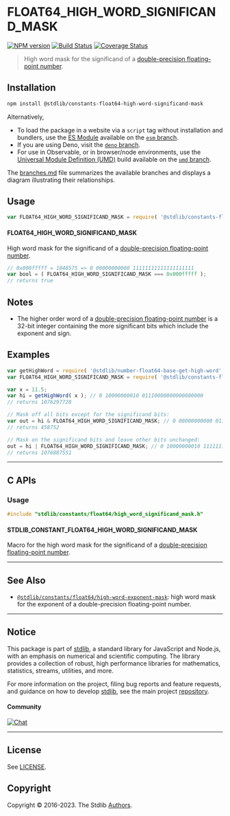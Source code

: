 <!--

@license Apache-2.0

Copyright (c) 2018 The Stdlib Authors.

Licensed under the Apache License, Version 2.0 (the "License");
you may not use this file except in compliance with the License.
You may obtain a copy of the License at

   http://www.apache.org/licenses/LICENSE-2.0

Unless required by applicable law or agreed to in writing, software
distributed under the License is distributed on an "AS IS" BASIS,
WITHOUT WARRANTIES OR CONDITIONS OF ANY KIND, either express or implied.
See the License for the specific language governing permissions and
limitations under the License.

-->

# FLOAT64_HIGH_WORD_SIGNIFICAND_MASK

[![NPM version][npm-image]][npm-url] [![Build Status][test-image]][test-url] [![Coverage Status][coverage-image]][coverage-url] <!-- [![dependencies][dependencies-image]][dependencies-url] -->

> High word mask for the significand of a [double-precision floating-point number][ieee754].

<section class="installation">

## Installation

```bash
npm install @stdlib/constants-float64-high-word-significand-mask
```

Alternatively,

-   To load the package in a website via a `script` tag without installation and bundlers, use the [ES Module][es-module] available on the [`esm` branch][esm-url].
-   If you are using Deno, visit the [`deno` branch][deno-url].
-   For use in Observable, or in browser/node environments, use the [Universal Module Definition (UMD)][umd] build available on the [`umd` branch][umd-url].

The [branches.md][branches-url] file summarizes the available branches and displays a diagram illustrating their relationships.

</section>

<section class="usage">

## Usage

<!-- eslint-disable id-length -->

```javascript
var FLOAT64_HIGH_WORD_SIGNIFICAND_MASK = require( '@stdlib/constants-float64-high-word-significand-mask' );
```

#### FLOAT64_HIGH_WORD_SIGNIFICAND_MASK

High word mask for the significand of a [double-precision floating-point number][ieee754].

<!-- eslint-disable id-length -->

```javascript
// 0x000fffff = 1048575 => 0 00000000000 11111111111111111111
var bool = ( FLOAT64_HIGH_WORD_SIGNIFICAND_MASK === 0x000fffff );
// returns true
```

</section>

<!-- /.usage -->

<section class="notes">

## Notes

-   The higher order word of a [double-precision floating-point number][ieee754] is a 32-bit integer containing the more significant bits which include the exponent and sign.

</section>

<!-- /.notes -->

<section class="examples">

## Examples

<!-- eslint-disable id-length -->

<!-- eslint no-undef: "error" -->

```javascript
var getHighWord = require( '@stdlib/number-float64-base-get-high-word' );
var FLOAT64_HIGH_WORD_SIGNIFICAND_MASK = require( '@stdlib/constants-float64-high-word-significand-mask' );

var x = 11.5;
var hi = getHighWord( x ); // 0 10000000010 01110000000000000000
// returns 1076297728

// Mask off all bits except for the significand bits:
var out = hi & FLOAT64_HIGH_WORD_SIGNIFICAND_MASK; // 0 00000000000 01110000000000000000
// returns 458752

// Mask on the significand bits and leave other bits unchanged:
out = hi | FLOAT64_HIGH_WORD_SIGNIFICAND_MASK; // 0 10000000010 11111111111111111111
// returns 1076887551
```

</section>

<!-- /.examples -->

<!-- C interface documentation. -->

* * *

<section class="c">

## C APIs

<!-- Section to include introductory text. Make sure to keep an empty line after the intro `section` element and another before the `/section` close. -->

<section class="intro">

</section>

<!-- /.intro -->

<!-- C usage documentation. -->

<section class="usage">

### Usage

```c
#include "stdlib/constants/float64/high_word_significand_mask.h"
```

#### STDLIB_CONSTANT_FLOAT64_HIGH_WORD_SIGNIFICAND_MASK

Macro for the high word mask for the significand of a [double-precision floating-point number][ieee754].

</section>

<!-- /.usage -->

<!-- C API usage notes. Make sure to keep an empty line after the `section` element and another before the `/section` close. -->

<section class="notes">

</section>

<!-- /.notes -->

<!-- C API usage examples. -->

<section class="examples">

</section>

<!-- /.examples -->

</section>

<!-- /.c -->

<!-- Section for related `stdlib` packages. Do not manually edit this section, as it is automatically populated. -->

<section class="related">

* * *

## See Also

-   <span class="package-name">[`@stdlib/constants/float64/high-word-exponent-mask`][@stdlib/constants/float64/high-word-exponent-mask]</span><span class="delimiter">: </span><span class="description">high word mask for the exponent of a double-precision floating-point number.</span>

</section>

<!-- /.related -->

<!-- Section for all links. Make sure to keep an empty line after the `section` element and another before the `/section` close. -->


<section class="main-repo" >

* * *

## Notice

This package is part of [stdlib][stdlib], a standard library for JavaScript and Node.js, with an emphasis on numerical and scientific computing. The library provides a collection of robust, high performance libraries for mathematics, statistics, streams, utilities, and more.

For more information on the project, filing bug reports and feature requests, and guidance on how to develop [stdlib][stdlib], see the main project [repository][stdlib].

#### Community

[![Chat][chat-image]][chat-url]

---

## License

See [LICENSE][stdlib-license].


## Copyright

Copyright &copy; 2016-2023. The Stdlib [Authors][stdlib-authors].

</section>

<!-- /.stdlib -->

<!-- Section for all links. Make sure to keep an empty line after the `section` element and another before the `/section` close. -->

<section class="links">

[npm-image]: http://img.shields.io/npm/v/@stdlib/constants-float64-high-word-significand-mask.svg
[npm-url]: https://npmjs.org/package/@stdlib/constants-float64-high-word-significand-mask

[test-image]: https://github.com/stdlib-js/constants-float64-high-word-significand-mask/actions/workflows/test.yml/badge.svg?branch=main
[test-url]: https://github.com/stdlib-js/constants-float64-high-word-significand-mask/actions/workflows/test.yml?query=branch:main

[coverage-image]: https://img.shields.io/codecov/c/github/stdlib-js/constants-float64-high-word-significand-mask/main.svg
[coverage-url]: https://codecov.io/github/stdlib-js/constants-float64-high-word-significand-mask?branch=main

<!--

[dependencies-image]: https://img.shields.io/david/stdlib-js/constants-float64-high-word-significand-mask.svg
[dependencies-url]: https://david-dm.org/stdlib-js/constants-float64-high-word-significand-mask/main

-->

[chat-image]: https://img.shields.io/gitter/room/stdlib-js/stdlib.svg
[chat-url]: https://gitter.im/stdlib-js/stdlib/

[stdlib]: https://github.com/stdlib-js/stdlib

[stdlib-authors]: https://github.com/stdlib-js/stdlib/graphs/contributors

[umd]: https://github.com/umdjs/umd
[es-module]: https://developer.mozilla.org/en-US/docs/Web/JavaScript/Guide/Modules

[deno-url]: https://github.com/stdlib-js/constants-float64-high-word-significand-mask/tree/deno
[umd-url]: https://github.com/stdlib-js/constants-float64-high-word-significand-mask/tree/umd
[esm-url]: https://github.com/stdlib-js/constants-float64-high-word-significand-mask/tree/esm
[branches-url]: https://github.com/stdlib-js/constants-float64-high-word-significand-mask/blob/main/branches.md

[stdlib-license]: https://raw.githubusercontent.com/stdlib-js/constants-float64-high-word-significand-mask/main/LICENSE

[ieee754]: https://en.wikipedia.org/wiki/IEEE_754-1985

<!-- <related-links> -->

[@stdlib/constants/float64/high-word-exponent-mask]: https://github.com/stdlib-js/constants-float64-high-word-exponent-mask

<!-- </related-links> -->

</section>

<!-- /.links -->
